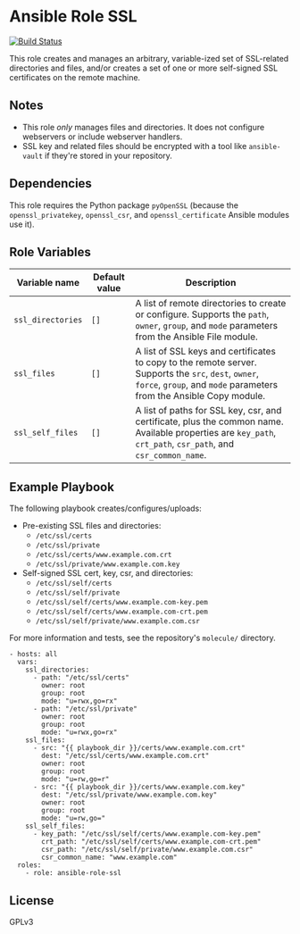 # Ansible Role SSL

[![Build Status](https://travis-ci.com/ctorgalson/ansible-role-ssl.svg?branch=master)](https://travis-ci.com/ctorgalson/ansible-role-ssl)

This role creates and manages an arbitrary, variable-ized set of SSL-related directories and files, and/or creates a set of one or more self-signed SSL certificates on the remote machine.

## Notes

- This role _only_ manages files and directories. It does not configure webservers or include webserver handlers.
- SSL key and related files should be encrypted with a tool like `ansible-vault` if they're stored in your repository.

## Dependencies

This role requires the Python package `pyOpenSSL` (because the `openssl_privatekey`, `openssl_csr`, and `openssl_certificate` Ansible modules use it).

## Role Variables

| Variable name     | Default value | Description |
|-------------------|---------------|-------------|
| `ssl_directories` | `[]`          | A list of remote directories to create or configure. Supports the `path`, `owner`, `group`, and `mode` parameters from the Ansible File module. |
| `ssl_files`       | `[]`          | A list of SSL keys and certificates to copy to the remote server. Supports the `src`, `dest`, `owner`, `force`, `group`, and `mode` parameters from the Ansible Copy module. |
| `ssl_self_files`       | `[]`          | A list of paths for SSL key, csr, and certificate, plus the common name. Available properties are `key_path`, `crt_path`, `csr_path`, and `csr_common_name`. |

## Example Playbook

The following playbook creates/configures/uploads:

  - Pre-existing SSL files and directories:
    - `/etc/ssl/certs`
    - `/etc/ssl/private`
    - `/etc/ssl/certs/www.example.com.crt`
    - `/etc/ssl/private/www.example.com.key`
  - Self-signed SSL cert, key, csr, and directories:
    - `/etc/ssl/self/certs`
    - `/etc/ssl/self/private`
    - `/etc/ssl/self/certs/www.example.com-key.pem`
    - `/etc/ssl/self/certs/www.example.com-crt.pem`
    - `/etc/ssl/self/private/www.example.com.csr`

For more information and tests, see the repository's `molecule/` directory.

    - hosts: all
      vars:
        ssl_directories:
          - path: "/etc/ssl/certs"
            owner: root
            group: root
            mode: "u=rwx,go=rx"
          - path: "/etc/ssl/private"
            owner: root
            group: root
            mode: "u=rwx,go=rx"
        ssl_files:
          - src: "{{ playbook_dir }}/certs/www.example.com.crt"
            dest: "/etc/ssl/certs/www.example.com.crt"
            owner: root
            group: root
            mode: "u=rw,go=r"
          - src: "{{ playbook_dir }}/certs/www.example.com.key"
            dest: "/etc/ssl/private/www.example.com.key"
            owner: root
            group: root
            mode: "u=rw,go="
        ssl_self_files:
          - key_path: "/etc/ssl/self/certs/www.example.com-key.pem"
            crt_path: "/etc/ssl/self/certs/www.example.com-crt.pem"
            csr_path: "/etc/ssl/self/private/www.example.com.csr"
            csr_common_name: "www.example.com"
      roles:
        - role: ansible-role-ssl

## License

GPLv3
